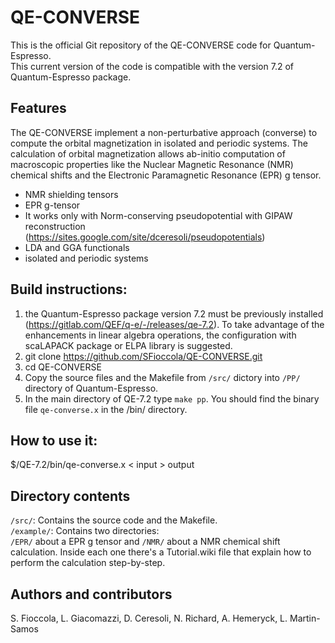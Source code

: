 # QE-CONVERSE
This is the official Git repository of the QE-CONVERSE code for Quantum-Espresso.  
This current version of the code is compatible with the version 7.2 of Quantum-Espresso package.


## Features
The QE-CONVERSE implement a non-perturbative approach (converse) to compute the orbital magnetization in isolated and periodic systems. The calculation of orbital magnetization allows ab-initio computation of macroscopic properties like the Nuclear Magnetic Resonance (NMR) chemical shifts and the Electronic Paramagnetic Resonance (EPR) g tensor.

* NMR shielding tensors
* EPR g-tensor
* It works only with Norm-conserving pseudopotential with GIPAW reconstruction (https://sites.google.com/site/dceresoli/pseudopotentials)
* LDA and GGA functionals
* isolated and periodic systems

## Build instructions:
1. the Quantum-Espresso package version 7.2 must be previously installed (https://gitlab.com/QEF/q-e/-/releases/qe-7.2). To take advantage of the enhancements in linear algebra operations, the configuration with scaLAPACK package or ELPA library is suggested.
2. git clone https://github.com/SFioccola/QE-CONVERSE.git 
3. cd QE-CONVERSE
4. Copy the source files and the Makefile from ```/src/``` dictory into ```/PP/``` directory of Quantum-Espresso.
5. In the main directory of QE-7.2 type ```make pp```. You should find the binary file ```qe-converse.x``` in the /bin/ directory. 

## How to use it:
$/QE-7.2/bin/qe-converse.x < input > output

## Directory contents

```/src/```: Contains the source code and the Makefile.  
```/example/```: Contains two directories:  
 ```/EPR/``` about a EPR g tensor and  ```/NMR/``` about a NMR chemical shift calculation. Inside each one there's a Tutorial.wiki file that explain how to perform the calculation step-by-step.

 ## Authors and contributors
S. Fioccola, L. Giacomazzi, D. Ceresoli, N. Richard, A. Hemeryck, L. Martin-Samos

